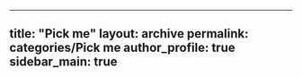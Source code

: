 
---
title: "Pick me"
layout: archive
permalink: categories/Pick me
author_profile: true
sidebar_main: true
---


<!-- {% assign posts = site.categories["Pick me"] %} -->
<!-- {% for post in posts %} {% include archive-single.html type=page.entries_layout %} {% endfor %} -->
